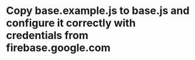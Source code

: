 # Copy base.example.js to base.js and configure it correctly with credentials from firebase.google.com